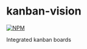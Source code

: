 kanban-vision
=============

[![NPM][npm]](https://nodei.co/npm/kanban-vision/)

Integrated kanban boards

[npm]: https://nodei.co/npm/kanban-vision.png?downloads=true&stars=true
